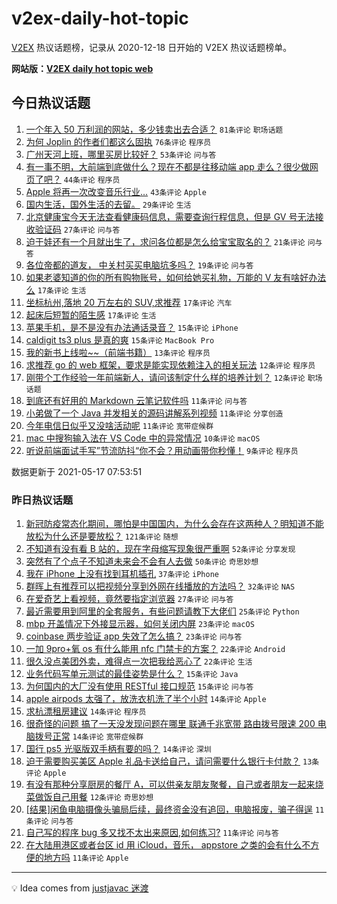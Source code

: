 # v2ex-daily-hot-topic

[V2EX](https://www.v2ex.com/) 热议话题榜，记录从 2020-12-18 日开始的 V2EX 热议话题榜单。

**网站版：[V2EX daily hot topic web](https://boojack.github.io/v2ex-daily-hot-topic-web/)**

## 今日热议话题

<!-- TODAY BEGIN -->

1. [一个年入 50 万利润的网站，多少钱卖出去合适？](https://www.v2ex.com/t/777327) `81条评论` `职场话题`
1. [为何 Joplin 的作者们都这么固执](https://www.v2ex.com/t/777378) `76条评论` `程序员`
1. [广州天河上班，哪里买房比较好？](https://www.v2ex.com/t/777346) `53条评论` `问与答`
1. [有一事不明，大前端到底做什么？现在不都是往移动端 app 走么？很少做网页了吧？](https://www.v2ex.com/t/777342) `44条评论` `程序员`
1. [Apple 将再一次改变音乐行业…](https://www.v2ex.com/t/777355) `43条评论` `Apple`
1. [国内生活，国外生活的去留。](https://www.v2ex.com/t/777419) `29条评论` `生活`
1. [北京健康宝今天无法查看健康码信息，需要查询行程信息，但是 GV 号无法接收验证码](https://www.v2ex.com/t/777348) `27条评论` `问与答`
1. [迫于娃还有一个月就出生了，求问各位都是怎么给宝宝取名的？](https://www.v2ex.com/t/777341) `21条评论` `问与答`
1. [各位帝都的道友， 中关村买买电脑坑多吗？](https://www.v2ex.com/t/777405) `19条评论` `问与答`
1. [如果老婆知道的你的所有购物账号，如何给她买礼物，万能的 V 友有啥好办法么](https://www.v2ex.com/t/777388) `17条评论` `生活`
1. [坐标杭州,落地 20 万左右的 SUV,求推荐](https://www.v2ex.com/t/777356) `17条评论` `汽车`
1. [起床后短暂的陌生感](https://www.v2ex.com/t/777333) `17条评论` `生活`
1. [苹果手机，是不是没有办法通话录音？](https://www.v2ex.com/t/777370) `15条评论` `iPhone`
1. [caldigit ts3 plus 是真的爽](https://www.v2ex.com/t/777339) `15条评论` `MacBook Pro`
1. [我的新书上线啦~~（前端书籍）](https://www.v2ex.com/t/777404) `13条评论` `程序员`
1. [求推荐 go 的 web 框架，要求是能实现依赖注入的相关玩法](https://www.v2ex.com/t/777380) `12条评论` `程序员`
1. [刚带个工作经验一年前端新人，请问该制定什么样的培养计划？](https://www.v2ex.com/t/777352) `12条评论` `职场话题`
1. [到底还有好用的 Markdown 云笔记软件吗](https://www.v2ex.com/t/777376) `11条评论` `问与答`
1. [小弟做了一个 Java 并发相关的源码讲解系列视频](https://www.v2ex.com/t/777374) `11条评论` `分享创造`
1. [今年电信日似乎又没啥活动呢](https://www.v2ex.com/t/777330) `11条评论` `宽带症候群`
1. [mac 中搜狗输入法在 VS Code 中的异常情况](https://www.v2ex.com/t/777409) `10条评论` `macOS`
1. [听说前端面试手写”节流防抖“你不会？用动画带你秒懂！](https://www.v2ex.com/t/777338) `9条评论` `程序员`

数据更新于 2021-05-17 07:53:51

<!-- TODAY END -->

### 昨日热议话题

<!-- YESTERDAY BEGIN -->

1. [新冠防疫常态化期间，哪怕是中国国内，为什么会存在这两种人？明知道不能放松为什么还是要放松？](https://www.v2ex.com/t/777299) `121条评论` `随想`
1. [不知道有没有看 B 站的，现在字母缩写现象很严重啊](https://www.v2ex.com/t/777184) `52条评论` `分享发现`
1. [突然有了个点子不知道未来会不会有人去做](https://www.v2ex.com/t/777207) `50条评论` `奇思妙想`
1. [我在 iPhone 上没有找到耳机插孔](https://www.v2ex.com/t/777185) `37条评论` `iPhone`
1. [群晖上有推荐可以把视频分享到外网在线播放的方法吗？](https://www.v2ex.com/t/777222) `32条评论` `NAS`
1. [在爱奇艺上看视频，竟然要指定浏览器](https://www.v2ex.com/t/777189) `27条评论` `问与答`
1. [最近需要用到阿里的全套服务，有些问题请教下大佬们](https://www.v2ex.com/t/777269) `25条评论` `Python`
1. [mbp 开盖情况下外接显示器，如何关闭内屏](https://www.v2ex.com/t/777227) `23条评论` `macOS`
1. [coinbase 两步验证 app 失效了怎么搞？](https://www.v2ex.com/t/777188) `23条评论` `问与答`
1. [一加 9pro+氧 os 有什么能用 nfc 门禁卡的方案？](https://www.v2ex.com/t/777232) `22条评论` `Android`
1. [很久没点美团外卖，难得点一次把我给恶心了](https://www.v2ex.com/t/777287) `22条评论` `生活`
1. [业务代码写单元测试的最佳姿势是什么？](https://www.v2ex.com/t/777305) `15条评论` `Java`
1. [为何国内的大厂没有使用 RESTful 接口规范](https://www.v2ex.com/t/777286) `15条评论` `问与答`
1. [apple airpods 太强了，放洗衣机洗了半个小时](https://www.v2ex.com/t/777280) `14条评论` `Apple`
1. [求杭漂租房建议](https://www.v2ex.com/t/777225) `14条评论` `程序员`
1. [很奇怪的问题 搞了一天没发现问题在哪里 联通千兆宽带 路由拨号限速 200 电脑拨号正常](https://www.v2ex.com/t/777213) `14条评论` `宽带症候群`
1. [国行 ps5 光驱版双手柄有要的吗？](https://www.v2ex.com/t/777182) `14条评论` `深圳`
1. [迫于需要购买美区 Apple 礼品卡送给自己，请问需要什么银行卡付款？](https://www.v2ex.com/t/777293) `13条评论` `Apple`
1. [有没有那种分享厨房的餐厅 A，可以供亲友朋友聚餐，自己或者朋友一起来烧菜做饭自己用餐](https://www.v2ex.com/t/777259) `12条评论` `奇思妙想`
1. [[结果]闲鱼电脑摄像头骗局后续，最终资金没有追回，电脑报废，骗子得逞](https://www.v2ex.com/t/777316) `11条评论` `问与答`
1. [自己写的程序 bug 多又找不太出来原因,如何练习?](https://www.v2ex.com/t/777274) `11条评论` `问与答`
1. [在大陆用港区或者台区 id 用 iCloud，音乐， appstore 之类的会有什么不方便的地方吗](https://www.v2ex.com/t/777257) `11条评论` `Apple`

<!-- YESTERDAY END -->

---

💡 Idea comes from [justjavac 迷渡](https://github.com/justjavac/)
